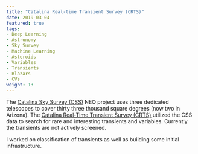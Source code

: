 ```yaml
---
title: "Catalina Real-time Transient Survey (CRTS)"
date: 2019-03-04
featured: true
tags:
- Deep Learning
- Astronomy
- Sky Survey
- Machine Learning
- Asteroids
- Variables
- Transients
- Blazars
- CVs
weight: 13
---
```


The <A HREF="https://catalina.lpl.arizona.edu/">Catalina Sky Survey (CSS)</A> NEO project uses three dedicated telescopes to cover thirty three thousand square degrees (now two in Arizona). The <A HREF="http://crts.caltech.edu/">Catalina Real-Time Transient Survey (CRTS)</A> utilized the CSS data to search for rare and interesting transients and variables. Currently the transients are not actively screened. 

I worked on classification of transients as well as building some initial infrastructure.

<!--
Publications: <BR>
<A HREF='/publication/?q=crts'>keyword crts</A><BR>
<A HREF='/publication/?q=catalina'>keyword catalina</A><BR>
-->
